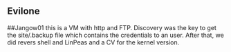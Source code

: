 ## Evilone

##Jangow01
this is a VM with http and FTP. Discovery was the key to get the site/.backup file which contains the credentials to an user. After that, we did revers shell and LinPeas and a CV for the kernel version.
